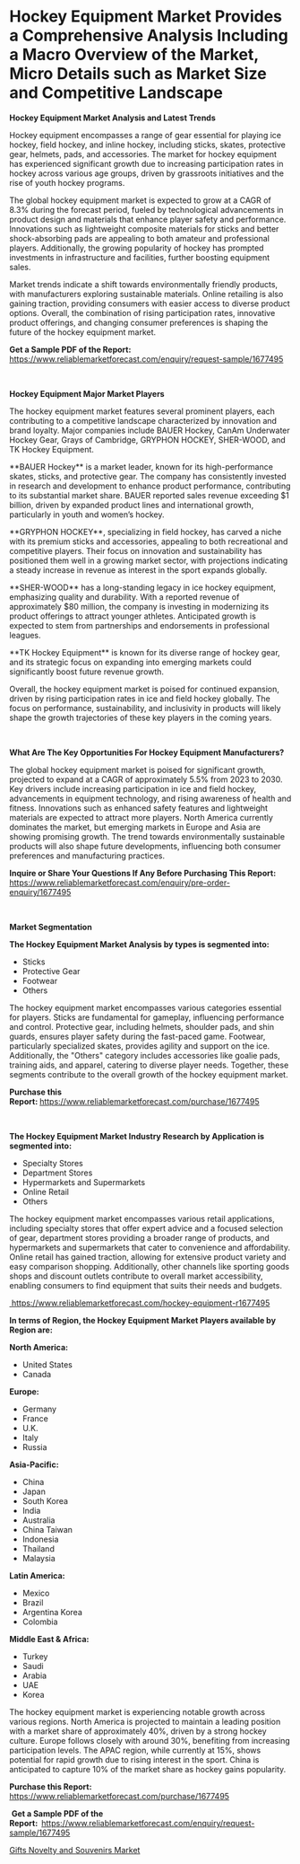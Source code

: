 <p><h1>Hockey Equipment Market Provides a Comprehensive Analysis Including a Macro Overview of the Market, Micro Details such as Market Size and Competitive Landscape</h1></p><p><strong>Hockey Equipment Market Analysis and Latest Trends</strong></p>
<p><p>Hockey equipment encompasses a range of gear essential for playing ice hockey, field hockey, and inline hockey, including sticks, skates, protective gear, helmets, pads, and accessories. The market for hockey equipment has experienced significant growth due to increasing participation rates in hockey across various age groups, driven by grassroots initiatives and the rise of youth hockey programs. </p><p>The global hockey equipment market is expected to grow at a CAGR of 8.3% during the forecast period, fueled by technological advancements in product design and materials that enhance player safety and performance. Innovations such as lightweight composite materials for sticks and better shock-absorbing pads are appealing to both amateur and professional players. Additionally, the growing popularity of hockey has prompted investments in infrastructure and facilities, further boosting equipment sales.</p><p>Market trends indicate a shift towards environmentally friendly products, with manufacturers exploring sustainable materials. Online retailing is also gaining traction, providing consumers with easier access to diverse product options. Overall, the combination of rising participation rates, innovative product offerings, and changing consumer preferences is shaping the future of the hockey equipment market.</p></p>
<p><strong>Get a Sample PDF of the Report:&nbsp;</strong> <a href="https://www.reliablemarketforecast.com/enquiry/request-sample/1677495?utm_campaign=2124&utm_medium=2&utm_source=Github&utm_content=ia&utm_term=08022025&utm_id=hockey-equipment">https://www.reliablemarketforecast.com/enquiry/request-sample/1677495</a></p>
<p>&nbsp;</p>
<p><strong>Hockey Equipment Major Market Players</strong></p>
<p><p>The hockey equipment market features several prominent players, each contributing to a competitive landscape characterized by innovation and brand loyalty. Major companies include BAUER Hockey, CanAm Underwater Hockey Gear, Grays of Cambridge, GRYPHON HOCKEY, SHER-WOOD, and TK Hockey Equipment.</p><p>**BAUER Hockey** is a market leader, known for its high-performance skates, sticks, and protective gear. The company has consistently invested in research and development to enhance product performance, contributing to its substantial market share. BAUER reported sales revenue exceeding $1 billion, driven by expanded product lines and international growth, particularly in youth and women’s hockey.</p><p>**GRYPHON HOCKEY**, specializing in field hockey, has carved a niche with its premium sticks and accessories, appealing to both recreational and competitive players. Their focus on innovation and sustainability has positioned them well in a growing market sector, with projections indicating a steady increase in revenue as interest in the sport expands globally.</p><p>**SHER-WOOD** has a long-standing legacy in ice hockey equipment, emphasizing quality and durability. With a reported revenue of approximately $80 million, the company is investing in modernizing its product offerings to attract younger athletes. Anticipated growth is expected to stem from partnerships and endorsements in professional leagues.</p><p>**TK Hockey Equipment** is known for its diverse range of hockey gear, and its strategic focus on expanding into emerging markets could significantly boost future revenue growth.</p><p>Overall, the hockey equipment market is poised for continued expansion, driven by rising participation rates in ice and field hockey globally. The focus on performance, sustainability, and inclusivity in products will likely shape the growth trajectories of these key players in the coming years.</p></p>
<p>&nbsp;</p>
<p><strong>What Are The Key Opportunities For Hockey Equipment Manufacturers?</strong></p>
<p><p>The global hockey equipment market is poised for significant growth, projected to expand at a CAGR of approximately 5.5% from 2023 to 2030. Key drivers include increasing participation in ice and field hockey, advancements in equipment technology, and rising awareness of health and fitness. Innovations such as enhanced safety features and lightweight materials are expected to attract more players. North America currently dominates the market, but emerging markets in Europe and Asia are showing promising growth. The trend towards environmentally sustainable products will also shape future developments, influencing both consumer preferences and manufacturing practices.</p></p>
<p><strong>Inquire or Share Your Questions If Any Before Purchasing This Report:</strong> <a href="https://www.reliablemarketforecast.com/enquiry/pre-order-enquiry/1677495?utm_campaign=2124&utm_medium=2&utm_source=Github&utm_content=ia&utm_term=08022025&utm_id=hockey-equipment">https://www.reliablemarketforecast.com/enquiry/pre-order-enquiry/1677495</a></p>
<p>&nbsp;</p>
<p><strong>Market Segmentation</strong></p>
<p><strong>The Hockey Equipment Market Analysis by types is segmented into:</strong></p>
<p><ul><li>Sticks</li><li>Protective Gear</li><li>Footwear</li><li>Others</li></ul></p>
<p><p>The hockey equipment market encompasses various categories essential for players. Sticks are fundamental for gameplay, influencing performance and control. Protective gear, including helmets, shoulder pads, and shin guards, ensures player safety during the fast-paced game. Footwear, particularly specialized skates, provides agility and support on the ice. Additionally, the "Others" category includes accessories like goalie pads, training aids, and apparel, catering to diverse player needs. Together, these segments contribute to the overall growth of the hockey equipment market.</p></p>
<p><strong>Purchase this Report:&nbsp;</strong><a href="https://www.reliablemarketforecast.com/purchase/1677495?utm_campaign=2124&utm_medium=2&utm_source=Github&utm_content=ia&utm_term=08022025&utm_id=hockey-equipment">https://www.reliablemarketforecast.com/purchase/1677495</a></p>
<p>&nbsp;</p>
<p><strong>The Hockey Equipment Market Industry Research by Application is segmented into:</strong></p>
<p><ul><li>Specialty Stores</li><li>Department Stores</li><li>Hypermarkets and Supermarkets</li><li>Online Retail</li><li>Others</li></ul></p>
<p><p>The hockey equipment market encompasses various retail applications, including specialty stores that offer expert advice and a focused selection of gear, department stores providing a broader range of products, and hypermarkets and supermarkets that cater to convenience and affordability. Online retail has gained traction, allowing for extensive product variety and easy comparison shopping. Additionally, other channels like sporting goods shops and discount outlets contribute to overall market accessibility, enabling consumers to find equipment that suits their needs and budgets.</p></p>
<p><a href="https://www.reliablemarketforecast.com/hockey-equipment-r1677495?utm_campaign=2124&utm_medium=2&utm_source=Github&utm_content=ia&utm_term=08022025&utm_id=hockey-equipment">&nbsp;https://www.reliablemarketforecast.com/hockey-equipment-r1677495</a></p>
<p><strong>In terms of Region, the Hockey Equipment Market Players available by Region are:</strong></p>
<p>
    <p> <strong> North America: </strong>
        <ul>
            <li>United States</li>
            <li>Canada</li>
        </ul>
        </p> 
    <p> <strong> Europe: </strong>
        <ul>
            <li>Germany</li>
            <li>France</li>
            <li>U.K.</li>
            <li>Italy</li>
            <li>Russia</li>
        </ul>
        </p> 
    <p> <strong> Asia-Pacific: </strong>
        <ul>
            <li>China</li>
            <li>Japan</li>
            <li>South Korea</li>
            <li>India</li>
            <li>Australia</li>
            <li>China Taiwan</li>
            <li>Indonesia</li>
            <li>Thailand</li>
            <li>Malaysia</li>
        </ul>
        </p> 
    <p> <strong> Latin America: </strong>
        <ul>
            <li>Mexico</li>
            <li>Brazil</li>
            <li>Argentina Korea</li>
            <li>Colombia</li>
        </ul>
        </p> 
    <p> <strong> Middle East & Africa: </strong>
        <ul>
            <li>Turkey</li>
            <li>Saudi</li>
            <li>Arabia</li>
            <li>UAE</li>
            <li>Korea</li>
        </ul>
    </p>
    </p>
<p><p>The hockey equipment market is experiencing notable growth across various regions. North America is projected to maintain a leading position with a market share of approximately 40%, driven by a strong hockey culture. Europe follows closely with around 30%, benefiting from increasing participation levels. The APAC region, while currently at 15%, shows potential for rapid growth due to rising interest in the sport. China is anticipated to capture 10% of the market share as hockey gains popularity.</p></p>
<p><strong>Purchase this Report: </strong><a href="https://www.reliablemarketforecast.com/purchase/1677495?utm_campaign=2124&utm_medium=2&utm_source=Github&utm_content=ia&utm_term=08022025&utm_id=hockey-equipment">https://www.reliablemarketforecast.com/purchase/1677495</a></p>
<p>&nbsp;<strong>Get a Sample PDF of the Report:&nbsp;&nbsp;</strong><a href="https://www.reliablemarketforecast.com/enquiry/request-sample/1677495?utm_campaign=2124&utm_medium=2&utm_source=Github&utm_content=ia&utm_term=08022025&utm_id=hockey-equipment">https://www.reliablemarketforecast.com/enquiry/request-sample/1677495</a></p>
<p><strong></strong></p>
<p><p><a href="https://github.com/WashimHussain441/Market-Research-Report-List-1/blob/main/gifts-novelty-and-souvenirs-market.md?utm_campaign=2124&utm_medium=2&utm_source=Github&utm_content=ia&utm_term=08022025&utm_id=hockey-equipment">Gifts Novelty and Souvenirs Market</a></p></p>